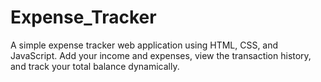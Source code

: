 # Expense_Tracker
A simple expense tracker web application using HTML, CSS, and JavaScript. Add your income and expenses, view the transaction history, and track your total balance dynamically.
